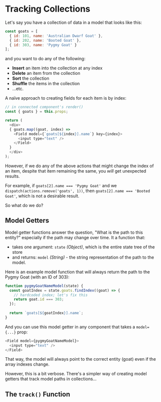# Tracking Collections

Let's say you have a collection of data in a model that looks like this:

```js
const goats = [
  { id: 101, name: 'Australian Dwarf Goat' },
  { id: 202, name: 'Booted Goat' },
  { id: 303, name: 'Pygmy Goat' }
];
```

and you want to do any of the following:
- **Insert** an item into the collection at any index
- **Delete** an item from the collection
- **Sort** the collection
- **Shuffle** the items in the collection
- ...etc.

A naïve approach to creating fields for each item is by index:

```js
// in connected component's render()
const { goats } = this.props;

return (
  <div>
  { goats.map((goat, index) =>
    <Field model={`goats[${index}].name`} key={index}>
      <input type="text" />
    </Field>
  }
  </div>
);
```

However, if we do any of the above actions that might change the index of an item, despite that item remaining the same, you _will_ get unexpected results.

For example, if `goats[2].name === 'Pygmy Goat'` and we `dispatch(actions.remove('goats', 1))`, then `goats[2].name === 'Booted Goat'`, which is not a desirable result.

So what do we do?

## Model Getters

Model getter functions answer the question, "What is the path to this entity?" especially if the path may change over time. It a function that:

- takes one argument: `state` _(Object)_, which is the entire state tree of the store
- and returns: `model` _(String)_ - the string representation of the path to the model.

Here is an example model function that will always return the path to the Pygmy Goat (with an ID of 303):

```js
function pygmyGoatNameModel(state) {
  const goatIndex = state.goats.findIndex((goat) => {
    // hardcoded index; let's fix this
    return goat.id === 303;
  });
  
  return `goats[${goatIndex}].name`;
}
```

And you can use this model getter in any component that takes a `model={...}` prop:

```js
<Field model={pygmyGoatNameModel}>
  <input type="text" />
</Field>
```

That way, the model will always point to the correct entity (goat) even if the array indexes change.

However, this is a bit verbose. There's a simpler way of creating model getters that track model paths in collections...

## The `track()` Function

